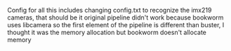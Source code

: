 Config for all this includes changing config.txt to recognize the imx219 cameras, that should be it
original pipeline didn't work because bookworm uses libcamera so the first element of the pipeline is different than buster, I thought it was the memory allocation but bookworm doesn't allocate memory
